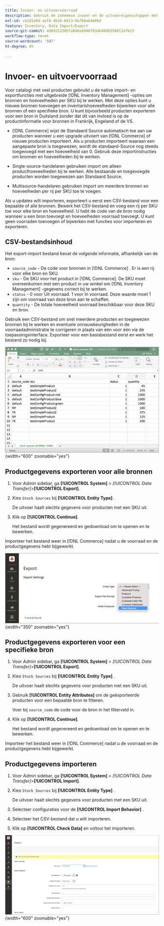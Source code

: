 ```yaml
---
title: Invoer- en uitvoervoorraad
description: Gebruik de inheemse invoer en de uitvoereigenschappen met uitgebreide  [!DNL Inventory Management]  opties om bronnen en hoeveelheden door SKU bij te werken.
exl-id: cb2d2e0d-aef8-4b18-b013-9a7b0ab448bd
feature: Inventory, Data Import/Export
source-git-commit: 4d89212585fa846eb94bf83a640d0358812afbc5
workflow-type: tm+mt
source-wordcount: '507'
ht-degree: 0%

---
```


# Invoer- en uitvoervoorraad

Voor catalogi met veel producten gebruikt u de native import- en exportfuncties met uitgebreide [!DNL Inventory Management] -opties om bronnen en hoeveelheden per SKU bij te werken. Met deze opties kunt u nieuwe bronnen toevoegen en inventarishoeveelheden bijwerken voor alle bronnen of een specifieke bron. U kunt bijvoorbeeld producten exporteren voor een bron in Duitsland zonder dat dit van invloed is op de productinformatie voor bronnen in Frankrijk, Engeland of de VS.

- [!DNL Commerce] wijst de Standaard Source automatisch toe aan uw producten wanneer u een upgrade uitvoert van [!DNL Commerce] of nieuwe producten importeert. Als u producten importeert waaraan een aangepaste bron is toegewezen, wordt de standaard-Source nog steeds toegevoegd met een hoeveelheid van 0. Gebruik deze importinstructies om bronnen en hoeveelheden bij te werken.

- Single-source-handelaren gebruiken import om alleen producthoeveelheden bij te werken. Alle bestaande en toegevoegde producten worden toegewezen aan Standaard Source.

- Multisource-handelaren gebruiken import om meerdere bronnen en hoeveelheden per rij per SKU toe te voegen.

Als u updates wilt importeren, exporteert u eerst een CSV-bestand voor een bepaalde of alle bronnen. Bewerk het CSV-bestand en voeg een rij per SKU toe voor elke bron en hoeveelheid. U hebt de code van de bron nodig wanneer u een bron toevoegt en hoeveelheden voorraad toevoegt. U kunt geen voorraden toevoegen of bijwerken met functies voor importeren en exporteren.

## CSV-bestandsinhoud

Het export-import bestand bevat de volgende informatie, afhankelijk van de bron:

- `source_code` - De code voor bronnen in [!DNL Commerce] . Er is een rij voor elke bron en SKU.
- `sku` - De SKU voor het product in [!DNL Commerce]. De SKU moet overeenkomen met een product in uw winkel om [!DNL Inventory Management] -gegevens correct bij te werken.
- `status` - 0 voor Uit voorraad. 1 voor In voorraad. Deze waarde moet 1 zijn om voorraad van deze bron aan te schaffen.
- `quantity` - De totale hoeveelheid voorraad beschikbaar voor deze SKU en bron.

Gebruik een CSV-bestand om snel meerdere producten en toegewezen bronnen bij te werken en eventuele onnauwkeurigheden in de voorraadadministratie te corrigeren in plaats van één voor één via de toepassingsinterface. Exporteer voor een basisbestand eerst en werk het bestand zo nodig bij.

![ Csv- dossier van het Voorbeeld voor de invoer - de gegevens van de de uitvoervoorraad ](assets/inventory-import-export-data.png){width="600" zoomable="yes"}

## Productgegevens exporteren voor alle bronnen

1. Voor _Admin_ sidebar, ga **[!UICONTROL System]** > _[!UICONTROL Data Transfer]_>**[!UICONTROL Export]**.

1. Kies `Stock Sources` bij **[!UICONTROL Entity Type]** .

   De uitvoer haalt slechts gegevens voor producten met een SKU uit.

1. Klik op **[!UICONTROL Continue]**.

   Het bestand wordt gegenereerd en gedownload om te openen en te bewerken.

Importeer het bestand weer in [!DNL Commerce] nadat u de voorraad en de productgegevens hebt bijgewerkt.

![ de voorraadbronnen van de Uitvoer voor productgegevens en bronnen ](assets/inventory-export-stock-sources.png){width="350" zoomable="yes"}

## Productgegevens exporteren voor een specifieke bron

1. Voor _Admin_ sidebar, ga **[!UICONTROL System]** > _[!UICONTROL Data Transfer]_>**[!UICONTROL Export]**.

1. Kies `Stock Sources` bij **[!UICONTROL Entity Type]** .

   De uitvoer haalt slechts gegevens voor producten met een SKU uit.

1. Gebruik **[!UICONTROL Entity Attributes]** om de geëxporteerde producten voor een bepaalde bron te filteren.

   Voer bij `source_code` de code voor de bron in het filterveld in.

1. Klik op **[!UICONTROL Continue]**.

   Het bestand wordt gegenereerd en gedownload om te openen en te bewerken.

Importeer het bestand weer in [!DNL Commerce] nadat u de voorraad en de productgegevens hebt bijgewerkt.

## Productgegevens importeren

1. Voor _Admin_ sidebar, ga **[!UICONTROL System]** > _[!UICONTROL Data Transfer]_>**[!UICONTROL Import]**.

1. Kies `Stock Sources` bij **[!UICONTROL Entity Type]** .

   De uitvoer haalt slechts gegevens voor producten met een SKU uit.

1. Selecteer configuraties voor de **[!UICONTROL Import Behavior]** .

1. Selecteer het CSV-bestand dat u wilt importeren.

1. Klik op **[!UICONTROL Check Data]** en voltooi het importeren.

![ de productgegevens en bronnen van de Invoer ](assets/inventory-import-sources.png){width="600" zoomable="yes"}
